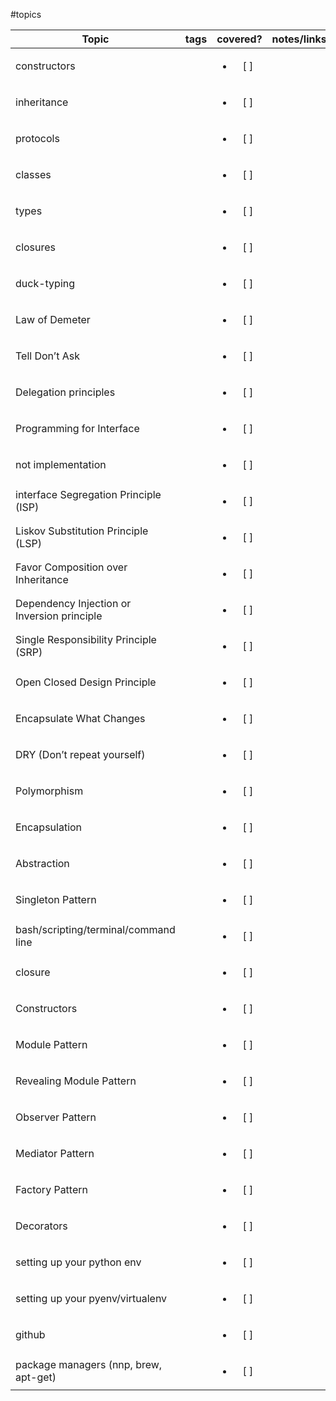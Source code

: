 #topics



| Topic                                       |      tags    |  covered?                |  notes/links |
|---------------------------------------------|:------------:|:------------------------:|:------------:|
| constructors                                |              | <ul><li> [ ] </li></ul>  |              |
| inheritance                                 |              | <ul><li> [ ] </li></ul>  |              |
| protocols                                   |              | <ul><li> [ ] </li></ul>  |              |
| classes                                     |              | <ul><li> [ ] </li></ul>  |              |
| types                                       |              | <ul><li> [ ] </li></ul>  |              |
| closures                                    |              | <ul><li> [ ] </li></ul>  |              |
| duck-typing                                 |              | <ul><li> [ ] </li></ul>  |              |
| Law of Demeter                              |              | <ul><li> [ ] </li></ul>  |              |
| Tell Don’t Ask                              |              | <ul><li> [ ] </li></ul>  |              |
| Delegation principles                       |              | <ul><li> [ ] </li></ul>  |              |
| Programming for Interface                   |              | <ul><li> [ ] </li></ul>  |              |
not implementation                            |              | <ul><li> [ ] </li></ul>  |              |
| interface Segregation Principle (ISP)       |              | <ul><li> [ ] </li></ul>  |              |
| Liskov Substitution Principle (LSP)         |              | <ul><li> [ ] </li></ul>  |              |
| Favor Composition over Inheritance          |              | <ul><li> [ ] </li></ul>  |              |
| Dependency Injection or Inversion principle |              | <ul><li> [ ] </li></ul>  |              |
| Single Responsibility Principle (SRP)       |              | <ul><li> [ ] </li></ul>  |              |
| Open Closed Design Principle                |              | <ul><li> [ ] </li></ul>  |              |
| Encapsulate What Changes                    |              | <ul><li> [ ] </li></ul>  |              |
| DRY (Don’t repeat yourself)                 |              | <ul><li> [ ] </li></ul>  |              |
| Polymorphism                                |              | <ul><li> [ ] </li></ul>  |              |
| Encapsulation                               |              | <ul><li> [ ] </li></ul>  |              |
| Abstraction                                 |              | <ul><li> [ ] </li></ul>  |              |
| Singleton Pattern                           |              | <ul><li> [ ] </li></ul>  |              |
| bash/scripting/terminal/command line        |              | <ul><li> [ ] </li></ul>  |              |
| closure                                     |              | <ul><li> [ ] </li></ul>  |              |
| Constructors                                |              | <ul><li> [ ] </li></ul>  |              |
| Module Pattern                              |              | <ul><li> [ ] </li></ul>  |              |
| Revealing Module Pattern                    |              | <ul><li> [ ] </li></ul>  |              |
| Observer Pattern                            |              | <ul><li> [ ] </li></ul>  |              |
| Mediator Pattern                            |              | <ul><li> [ ] </li></ul>  |              |
| Factory Pattern                             |              | <ul><li> [ ] </li></ul>  |              |
| Decorators                                  |              | <ul><li> [ ] </li></ul>  |              |
| setting up your python env                  |              | <ul><li> [ ] </li></ul>  |              |
| setting up your pyenv/virtualenv            |              | <ul><li> [ ] </li></ul>  |              |
| github                                      |              | <ul><li> [ ] </li></ul>  |              |
| package managers (nnp, brew, apt-get)       |              | <ul><li> [ ] </li></ul>  |              |


